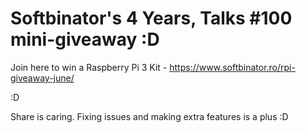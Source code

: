 ﻿# Softbinator's 4 Years, Talks #100 mini-giveaway :D
 
 Join here to win a Raspberry Pi 3 Kit - https://www.softbinator.ro/rpi-giveaway-june/
 
 :D
 
 Share is caring.
 Fixing issues and making extra features is a plus :D
